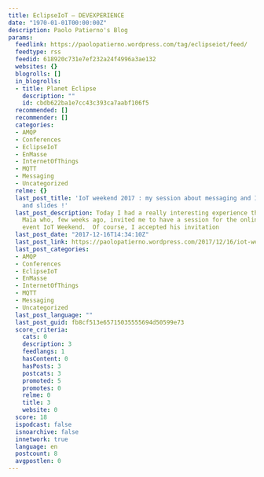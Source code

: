 ```yaml
---
title: EclipseIoT – DEVEXPERIENCE
date: "1970-01-01T00:00:00Z"
description: Paolo Patierno's Blog
params:
  feedlink: https://paolopatierno.wordpress.com/tag/eclipseiot/feed/
  feedtype: rss
  feedid: 618920c731e7ef232a24f4996a3ae132
  websites: {}
  blogrolls: []
  in_blogrolls:
  - title: Planet Eclipse
    description: ""
    id: cbdb622ba1e7cc43c393ca7aabf106f5
  recommended: []
  recommender: []
  categories:
  - AMQP
  - Conferences
  - EclipseIoT
  - EnMasse
  - InternetOfThings
  - MQTT
  - Messaging
  - Uncategorized
  relme: {}
  last_post_title: 'IoT weekend 2017 : my session about messaging and IoT … video
    and slides !'
  last_post_description: Today I had a really interesting experience thanks to Jorge
    Maia who, few weeks ago, invited me to have a session for the online Brazilian
    event IoT Weekend.  Of course, I accepted his invitation
  last_post_date: "2017-12-16T14:34:10Z"
  last_post_link: https://paolopatierno.wordpress.com/2017/12/16/iot-weekend-2017-my-session-about-messaging-and-iot-video-and-slides/
  last_post_categories:
  - AMQP
  - Conferences
  - EclipseIoT
  - EnMasse
  - InternetOfThings
  - MQTT
  - Messaging
  - Uncategorized
  last_post_language: ""
  last_post_guid: fb8cf513e65715035555694d50599e73
  score_criteria:
    cats: 0
    description: 3
    feedlangs: 1
    hasContent: 0
    hasPosts: 3
    postcats: 3
    promoted: 5
    promotes: 0
    relme: 0
    title: 3
    website: 0
  score: 18
  ispodcast: false
  isnoarchive: false
  innetwork: true
  language: en
  postcount: 8
  avgpostlen: 0
---
```

